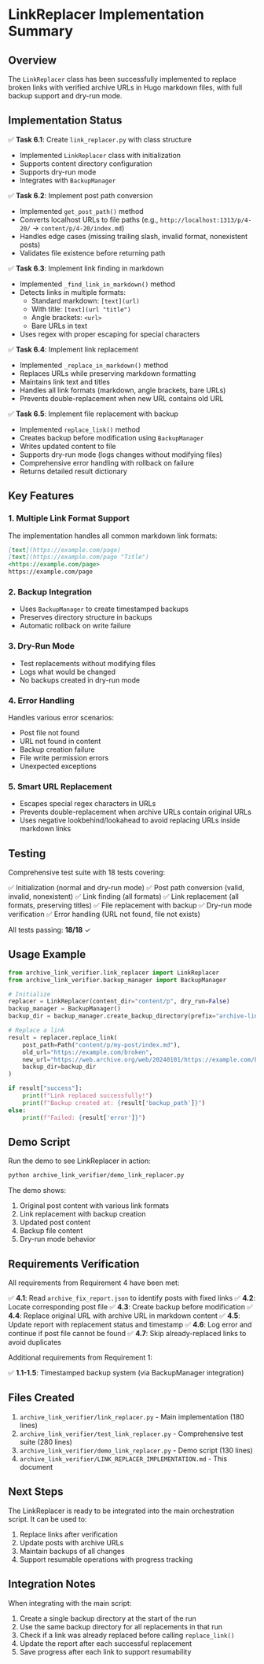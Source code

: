 # LinkReplacer Implementation Summary

## Overview

The `LinkReplacer` class has been successfully implemented to replace broken links with verified archive URLs in Hugo markdown files, with full backup support and dry-run mode.

## Implementation Status

✅ **Task 6.1**: Create `link_replacer.py` with class structure
- Implemented `LinkReplacer` class with initialization
- Supports content directory configuration
- Supports dry-run mode
- Integrates with `BackupManager`

✅ **Task 6.2**: Implement post path conversion
- Implemented `get_post_path()` method
- Converts localhost URLs to file paths (e.g., `http://localhost:1313/p/4-20/` → `content/p/4-20/index.md`)
- Handles edge cases (missing trailing slash, invalid format, nonexistent posts)
- Validates file existence before returning path

✅ **Task 6.3**: Implement link finding in markdown
- Implemented `_find_link_in_markdown()` method
- Detects links in multiple formats:
  - Standard markdown: `[text](url)`
  - With title: `[text](url "title")`
  - Angle brackets: `<url>`
  - Bare URLs in text
- Uses regex with proper escaping for special characters

✅ **Task 6.4**: Implement link replacement
- Implemented `_replace_in_markdown()` method
- Replaces URLs while preserving markdown formatting
- Maintains link text and titles
- Handles all link formats (markdown, angle brackets, bare URLs)
- Prevents double-replacement when new URL contains old URL

✅ **Task 6.5**: Implement file replacement with backup
- Implemented `replace_link()` method
- Creates backup before modification using `BackupManager`
- Writes updated content to file
- Supports dry-run mode (logs changes without modifying files)
- Comprehensive error handling with rollback on failure
- Returns detailed result dictionary

## Key Features

### 1. Multiple Link Format Support

The implementation handles all common markdown link formats:

```markdown
[text](https://example.com/page)
[text](https://example.com/page "Title")
<https://example.com/page>
https://example.com/page
```

### 2. Backup Integration

- Uses `BackupManager` to create timestamped backups
- Preserves directory structure in backups
- Automatic rollback on write failure

### 3. Dry-Run Mode

- Test replacements without modifying files
- Logs what would be changed
- No backups created in dry-run mode

### 4. Error Handling

Handles various error scenarios:
- Post file not found
- URL not found in content
- Backup creation failure
- File write permission errors
- Unexpected exceptions

### 5. Smart URL Replacement

- Escapes special regex characters in URLs
- Prevents double-replacement when archive URLs contain original URLs
- Uses negative lookbehind/lookahead to avoid replacing URLs inside markdown links

## Testing

Comprehensive test suite with 18 tests covering:

✅ Initialization (normal and dry-run mode)
✅ Post path conversion (valid, invalid, nonexistent)
✅ Link finding (all formats)
✅ Link replacement (all formats, preserving titles)
✅ File replacement with backup
✅ Dry-run mode verification
✅ Error handling (URL not found, file not exists)

All tests passing: **18/18** ✓

## Usage Example

```python
from archive_link_verifier.link_replacer import LinkReplacer
from archive_link_verifier.backup_manager import BackupManager

# Initialize
replacer = LinkReplacer(content_dir="content/p", dry_run=False)
backup_manager = BackupManager()
backup_dir = backup_manager.create_backup_directory(prefix="archive-links-backup")

# Replace a link
result = replacer.replace_link(
    post_path=Path("content/p/my-post/index.md"),
    old_url="https://example.com/broken",
    new_url="https://web.archive.org/web/20240101/https://example.com/broken",
    backup_dir=backup_dir
)

if result["success"]:
    print(f"Link replaced successfully!")
    print(f"Backup created at: {result['backup_path']}")
else:
    print(f"Failed: {result['error']}")
```

## Demo Script

Run the demo to see LinkReplacer in action:

```bash
python archive_link_verifier/demo_link_replacer.py
```

The demo shows:
1. Original post content with various link formats
2. Link replacement with backup creation
3. Updated post content
4. Backup file content
5. Dry-run mode behavior

## Requirements Verification

All requirements from Requirement 4 have been met:

✅ **4.1**: Read `archive_fix_report.json` to identify posts with fixed links
✅ **4.2**: Locate corresponding post file
✅ **4.3**: Create backup before modification
✅ **4.4**: Replace original URL with archive URL in markdown content
✅ **4.5**: Update report with replacement status and timestamp
✅ **4.6**: Log error and continue if post file cannot be found
✅ **4.7**: Skip already-replaced links to avoid duplicates

Additional requirements from Requirement 1:

✅ **1.1-1.5**: Timestamped backup system (via BackupManager integration)

## Files Created

1. `archive_link_verifier/link_replacer.py` - Main implementation (180 lines)
2. `archive_link_verifier/test_link_replacer.py` - Comprehensive test suite (280 lines)
3. `archive_link_verifier/demo_link_replacer.py` - Demo script (130 lines)
4. `archive_link_verifier/LINK_REPLACER_IMPLEMENTATION.md` - This document

## Next Steps

The LinkReplacer is ready to be integrated into the main orchestration script. It can be used to:

1. Replace links after verification
2. Update posts with archive URLs
3. Maintain backups of all changes
4. Support resumable operations with progress tracking

## Integration Notes

When integrating with the main script:

1. Create a single backup directory at the start of the run
2. Use the same backup directory for all replacements in that run
3. Check if a link was already replaced before calling `replace_link()`
4. Update the report after each successful replacement
5. Save progress after each link to support resumability
